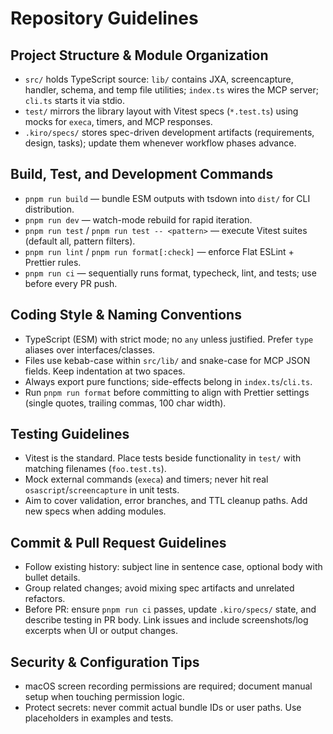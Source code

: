 # Repository Guidelines

## Project Structure & Module Organization

- `src/` holds TypeScript source: `lib/` contains JXA, screencapture, handler, schema, and temp file utilities; `index.ts` wires the MCP server; `cli.ts` starts it via stdio.
- `test/` mirrors the library layout with Vitest specs (`*.test.ts`) using mocks for `execa`, timers, and MCP responses.
- `.kiro/specs/` stores spec-driven development artifacts (requirements, design, tasks); update them whenever workflow phases advance.

## Build, Test, and Development Commands

- `pnpm run build` — bundle ESM outputs with tsdown into `dist/` for CLI distribution.
- `pnpm run dev` — watch-mode rebuild for rapid iteration.
- `pnpm run test` / `pnpm run test -- <pattern>` — execute Vitest suites (default all, pattern filters).
- `pnpm run lint` / `pnpm run format[:check]` — enforce Flat ESLint + Prettier rules.
- `pnpm run ci` — sequentially runs format, typecheck, lint, and tests; use before every PR push.

## Coding Style & Naming Conventions

- TypeScript (ESM) with strict mode; no `any` unless justified. Prefer `type` aliases over interfaces/classes.
- Files use kebab-case within `src/lib/` and snake-case for MCP JSON fields. Keep indentation at two spaces.
- Always export pure functions; side-effects belong in `index.ts`/`cli.ts`.
- Run `pnpm run format` before committing to align with Prettier settings (single quotes, trailing commas, 100 char width).

## Testing Guidelines

- Vitest is the standard. Place tests beside functionality in `test/` with matching filenames (`foo.test.ts`).
- Mock external commands (`execa`) and timers; never hit real `osascript`/`screencapture` in unit tests.
- Aim to cover validation, error branches, and TTL cleanup paths. Add new specs when adding modules.

## Commit & Pull Request Guidelines

- Follow existing history: subject line in sentence case, optional body with bullet details.
- Group related changes; avoid mixing spec artifacts and unrelated refactors.
- Before PR: ensure `pnpm run ci` passes, update `.kiro/specs/` state, and describe testing in PR body. Link issues and include screenshots/log excerpts when UI or output changes.

## Security & Configuration Tips

- macOS screen recording permissions are required; document manual setup when touching permission logic.
- Protect secrets: never commit actual bundle IDs or user paths. Use placeholders in examples and tests.
